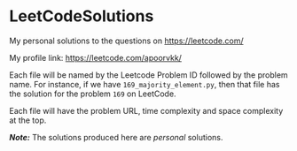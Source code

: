 # LeetCodeSolutions
My personal solutions to the questions on https://leetcode.com/

My profile link: https://leetcode.com/apoorvkk/

Each file will be named by the Leetcode Problem ID followed by the problem name.
For instance, if we have `169_majority_element.py`, then that file has the solution for the problem `169` on LeetCode.

Each file will have the problem URL, time complexity and space complexity at the top.

***Note:*** The solutions produced here are *personal* solutions.
